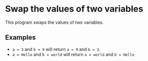 Swap the values of two variables
=================================

This program swaps the values of two variables.

## Examples

* `a = 3`  and  `b = 9` will return `a = 9` and `b = 3`.
* `a = Hello` and `b = world` will return `a = world` and `b = Hello`